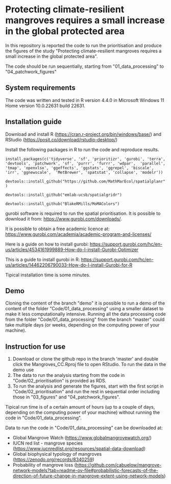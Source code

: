 # Protecting climate-resilient mangroves requires a small increase in the global protected area

In this repository is reported the code to run the prioritisation and produce the figures of the study "Protecting climate-resilient mangroves requires a small increase in the global protected area".

The code should be run sequentially, starting from "01_data_processing" to "04_patchwork_figures"

## System requirements
The code was written and tested in R version 4.4.0 in Microsoft Windows 11 Home version 10.0.22631 build 22631.

## Installation guide
Download and install R (https://cran.r-project.org/bin/windows/base/) and RStudio (https://posit.co/download/rstudio-desktop/)

Install the following packages in R to run the code and reproduce results.

`install.packages(c('tidyverse', 'sf', 'prioritizr', 'gurobi', 'terra', 'devtools', 'patchwork', 'sf', 'purrr', 'furrr', 'wdpar', 
                   'parallel', 'tmap', 'openxlsx', 'ggeffects', 'ggstats', 'ggrepel', 'biscale', 'irr', 'ggnewscale', 
                   'MetBrewer', 'spatstat', 'collapse', 'modelr'))`
                   
`devtools::install_github("https://github.com/MathMarEcol/spatialplanr")`

`devtools::install_github("emlab-ucsb/spatialgridr")`

`devtools::install_github("BlakeRMills/MoMAColors")`

gurobi software is required to run the spatial prioritisation. It is possible to download it from: https://www.gurobi.com/downloads/. 

It is possible to obtain a free academic licence at: https://www.gurobi.com/academia/academic-program-and-licenses/

Here is a guide on how to install gurobi: https://support.gurobi.com/hc/en-us/articles/4534161999889-How-do-I-install-Gurobi-Optimizer

This is a guide to install gurobi in R: https://support.gurobi.com/hc/en-us/articles/14462206790033-How-do-I-install-Gurobi-for-R

Tipical installation time is some minutes.

## Demo
Cloning the content of the branch "demo" it is possible to run a demo of the content of the folder "Code/01_data_processing" using a smaller dataset to make it less computationally intensive. Running all the data processing code from the folder "Code/01_data_processing" from the branch "master" could take multiple days (or weeks, depending on the computing power of your machine).

## Instruction for use

1. Download or clone the github repo in the branch 'master' and double click the Mangroves_CC.Rproj file to open RStudio. To run the data in the demo use
2. The data to run the analysis starting from the code in "Code/02_prioritisation" is provided as RDS.
3. To run the analysis and generate the figures, start with the first script in "Code/02_prioritisation" and run the rest in sequential order including those in "03_figures" and "04_patchwork_figures".

Tipical run time is of a certain amount of hours (up to a couple of days, depending on the computing power of your machine) without running the code in "Code/01_data_processing". 

Data to run the code in "Code/01_data_processing" can be downloaded at:

- Global Mangrove Watch (https://www.globalmangrovewatch.org/)
- IUCN red list - mangrove species (https://www.iucnredlist.org/resources/spatial-data-download)
- Global biophysical typology of mangroves (https://zenodo.org/records/8340259)
- Probability of mangrove loss (https://github.com/cabuelow/mangrove-network-models?tab=readme-ov-file#probabilistic-forecasts-of-the-direction-of-future-change-in-mangrove-extent-using-network-models)

